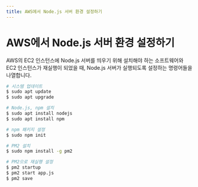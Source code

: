 ```yaml
---
title: AWS에서 Node.js 서버 환경 설정하기
---
```


# AWS에서 Node.js 서버 환경 설정하기

AWS의 EC2 인스턴스에 Node.js 서버를 띄우기 위해 설치해야 하는 소프트웨어와 EC2 인스턴스가 재실행이 되었을 때, Node.js 서버가 실행되도록 설정하는 명령어들을 나열합니다.

```bash
# 시스템 업데이트
$ sudo apt update
$ sudo apt upgrade

# Node.js, npm 설치
$ sudo apt install nodejs
$ sudo apt install npm

# npm 패키지 설정
$ sudo npm init

# PM2 설치
$ sudo npm install -g pm2

# PM2으로 재실행 설정
$ pm2 startup
$ pm2 start app.js
$ pm2 save
```
